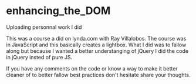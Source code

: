 # enhancing_the_DOM
Uploading personnal work I did

This was a course a did on lynda.com with Ray Villalobos.
The course was in JavaScript and this basically creates a lightbox. What I did was to fallow along but because I wanted a better 
understanging of jQuery I did the code in jQuery insted of pure JS.

If you have any comments on the code or know a way to make it better cleaner of to better fallow best practices don't hesitate
share your thoughts.
